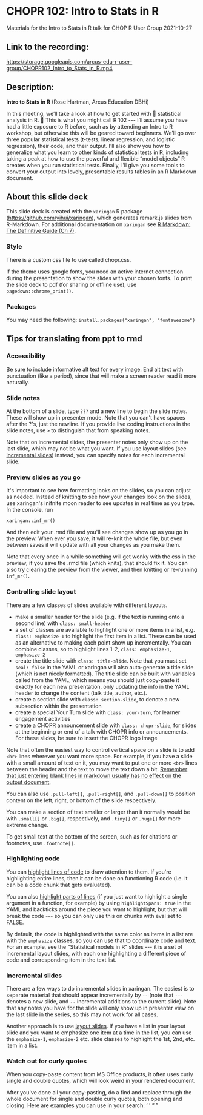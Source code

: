 # CHOPR 102: Intro to Stats in R
Materials for the Intro to Stats in R talk for CHOP R User Group 2021-10-27

## Link to the recording: 
https://storage.googleapis.com/arcus-edu-r-user-group/CHOPR102_Intro_to_Stats_in_R.mp4

## Description:

**Intro to Stats in R** (Rose Hartman, Arcus Education DBHi)

In this meeting, we’ll take a look at how to get started with :star2: statistical analysis in R. :star2: This is what you might call R 102 --- I’ll assume you have had a little exposure to R before, such as by attending an Intro to R workshop, but otherwise this will be geared toward beginners. We’ll go over three popular statistical tests (t-tests, linear regression, and logistic regression), their code, and their output. I’ll also show you how to generalize what you learn to other kinds of statistical tests in R, including taking a peak at how to use the powerful and flexible “model objects” R creates when you run statistical tests. Finally, I’ll give you some tools to convert your output into lovely, presentable results tables in an R Markdown document.

## About this slide deck

This slide deck is created with the `xaringan` R package (https://github.com/yihui/xaringan), which generates remark.js slides from R-Markdown. For additional documentation on `xaringan` see [R Markdown: The Definitive Guide (Ch 7)](https://bookdown.org/yihui/rmarkdown/xaringan.html).

### Style

There is a custom css file to use called chopr.css. 

If the theme uses google fonts, you need an active internet connection during the presentation to show the slides with your chosen fonts. To print the slide deck to pdf (for sharing or offline use), use `pagedown::chrome_print()`.

### Packages

You may need the following: `install.packages("xaringan", "fontawesome")`

## Tips for translating from ppt to rmd

### Accessibility

Be sure to include informative alt text for every image. End alt text with punctuation (like a period), since that will make a screen reader read it more naturally. 

### Slide notes

At the bottom of a slide, type `???` and a new line to begin the slide notes. These will show up in presenter mode. Note that you can't have spaces after the ?'s, just the newline. If you provide live coding instructions in the slide notes, use `>` to distinguish that from speaking notes. 

Note that on incremental slides, the presenter notes only show up on the last slide, which may not be what you want. If you use layout slides (see [incremental slides](#incremental-slides)) instead, you can specify notes for each incremental slide.  

### Preview slides as you go

It's important to see how formatting looks on the slides, so you can adjust as needed. Instead of knitting to see how your changes look on the slides, use xaringan's inifnite moon reader to see updates in real time as you type. In the console, run

```
xaringan::inf_mr()
```

And then edit your .rmd file and you'll see changes show up as you go in the preview. When ever you save, it will re-knit the whole file, but even between saves it will update with all your changes as you make them. 

Note that every once in a while something will get wonky with the css in the preview; if you save the .rmd file (which knits), that should fix it. You can also try clearing the preview from the viewer, and then knitting or re-running `inf_mr()`. 

### Controlling slide layout

There are a few classes of slides available with different layouts. 

* make a smaller header for the slide (e.g. if the text is running onto a second line) with `class: small-header`
* a set of classes are available to highlight one or more items in a list, e.g. `class: emphasize-1` to highlight the first item in a list. These can be used as an alternative to making each point show up incrementally. You can combine classes, so to highlight lines 1-2, `class: emphasize-1,  emphasize-2`
* create the title slide with `class: title-slide`. Note that you must set `seal: false` in the YAML or xaringan will also auto-generate a title slide (which is not nicely formatted). The title slide can be built with variables called from the YAML, which means you should just copy-paste it exactly for each new presentation, only updating the info in the YAML header to change the content (talk title, author, etc.). 
* create a section slide with `class: section-slide`, to denote a new subsection within the presentation
* create a special Your Turn slide with `class: your-turn`, for learner engagement activities
* create a CHOPR announcement slide with `class: chopr-slide`, for slides at the beginning or end of a talk with CHOPR info or announcements. For these slides, be sure to insert the CHOPR logo image

Note that often the easiest way to control vertical space on a slide is to add `<br>` lines wherever you want more space. For example, if you have a slide with a small amount of text on it, you may want to put one or more `<br>` lines between the header and the text to move the text down a bit. [Remember that just entering blank lines in markdown usually has no effect on the output document](https://yihui.org/en/2021/06/markdown-breath/).

You can also use `.pull-left[]`, `.pull-right[]`, and `.pull-down[]` to position content on the left, right, or bottom of the slide respectively. 

You can make a section of text smaller or larger than it normally would be with `.small[]` or `.big[]`, respectively, and `.tiny[]` or `.huge[]` for more extreme change. 

To get small text at the bottom of the screen, such as for citations or footnotes, use `.footnote[]`.

### Highlighting code

You can [highlight lines of code](https://bookdown.org/yihui/rmarkdown/some-tips.html#highlight-code-lines) to draw attention to them. If you're highlighting entire lines, then it can be done on functioning R code (i.e. it can be a code chunk that gets evaluated). 

You can also [highlight parts of lines](https://stackoverflow.com/questions/52016911/highlight-selection-of-code-in-xaringan/52018533) (if you just want to highlight a single argument in a function, for example) by using `highlightSpans: true` in the YAML and backticks around the piece you want to highlight, but that will break the code --- so you can only use this on chunks with eval set fo FALSE. 

By default, the code is highlighted with the same color as items in a list are with the `emphasize` classes, so you can use that to coordinate code and text. For an example, see the "Statistical models in R" slides --- it is a set of incremental layout slides, with each one highlighting a different piece of code and corresponding item in the text list. 

### Incremental slides

There are a few ways to do incremental slides in xaringan. The easiest is to separate material that should appear incrementally by `--` (note that `---` denotes a new slide, and `--` incremental additions to the current slide). Note that any notes you have for the slide will only show up in presenter view on the last slide in the series, so this may not work for all cases. 

Another approach is to use [layout slides](https://slides.yihui.org/xaringan/incremental.html#12). If you have a list in your layout slide and you want to emphasize one item at a time in the list, you can use the `emphasize-1`, `emphasize-2` etc. slide classes to highlight the 1st, 2nd, etc. item in a list.  

### Watch out for curly quotes 

When you copy-paste content from MS Office products, it often uses curly single and double quotes, which will look weird in your rendered document. 

After you've done all your copy-pasting, do a find and replace through the whole document for single and double curly quotes, both opening and closing. Here are examples you can use in your search: ‘ ’ “ ”
